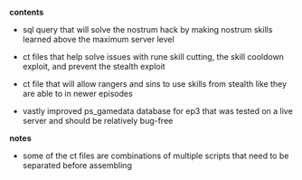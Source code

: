 **contents**

* sql query that will solve the nostrum hack by making nostrum skills learned above the maximum server level

* ct files that help solve issues with rune skill cutting, the skill cooldown exploit, and prevent the stealth exploit

* ct file that will allow rangers and sins to use skills from stealth like they are able to in newer episodes

* vastly improved ps_gamedata database for ep3 that was tested on a live server and should be relatively bug-free

**notes**

* some of the ct files are combinations of multiple scripts that need to be separated before assembling
